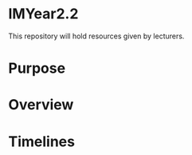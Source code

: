 # IMYear2.2

This repository will hold resources given by lecturers.

# Purpose

# Overview


# Timelines